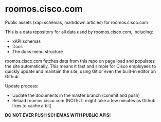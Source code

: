 # roomos.cisco.com

Public assets (xapi schemas, markdown articles) for roomos.cisco.com

This is a data repository for all data used by roomos.cisco.com, including:
* xAPI schemas
* Docs
* The docs menu structure

roomos.cisco.com fetches data from this repo on page load and populates the site automatically. This means it fast and simple for Cisco employees to quickly update and maintain the site, using Git or even the built-in editor on Github.

Update process:
- Update the documents in the master branch (commit and push)
- Reload roomos.cisco.com (NOTE: It might take a few minutes as Github likes to cache a bit)

**DO NOT EVER PUSH SCHEMAS WITH PUBLIC APIS!**

